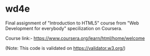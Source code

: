 # wd4e
Final assignment of "Introduction to HTML5" course from "Web Development for everybody" specilization on Coursera.

Course link:- https://www.coursera.org/learn/html/home/welcome

(Note: This code is validated on https://validator.w3.org/)
